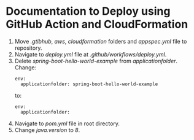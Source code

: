 # Documentation to Deploy using GitHub Action and CloudFormation
<ol>
  <li>Move <i>.gtibhub</i>, <i>aws</i>, <i>cloudformation</i> folders and <i>appspec.yml</i> file to repository.</li>
  <li>Navigate to <i>deploy.yml</i> file at <i>.github/workflows/deploy.yml</i>.</li>
  <li>Delete <i>spring-boot-hello-world-example</i> from <i>applicationfolder</i>. Change:</li>

    env:
      applicationfolder: spring-boot-hello-world-example

  to:

    env:
      applicationfolder:
  <li>Navigate to <i>pom.yml</i> file in root directory.</li>
  <li>Change <i>java.version</i> to <i>8</i>.</li>
</ol>
